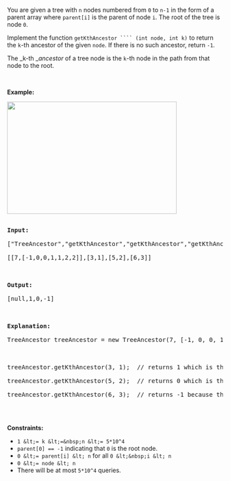 You are given a tree with&nbsp;`` n ``&nbsp;nodes numbered from&nbsp;`` 0 ``&nbsp;to&nbsp;`` n-1 ``&nbsp;in the form of a parent array where `` parent[i] ``&nbsp;is the parent of node `` i ``. The root of the tree is node `` 0 ``.

Implement the function&nbsp;`` getKthAncestor ```` (int node, int k) ``&nbsp;to return the `` k ``-th ancestor of the given&nbsp;`` node ``. If there is no such ancestor, return&nbsp;`` -1 ``.

The&nbsp;_k-th&nbsp;__ancestor_&nbsp;of a tree node is the `` k ``-th node&nbsp;in the path&nbsp;from that node to the root.

&nbsp;

__Example:__

<strong><img alt="" src="https://assets.leetcode.com/uploads/2019/08/28/1528_ex1.png" style="width: 396px; height: 262px;"/></strong>

<pre>
<b>Input:</b>
["TreeAncestor","getKthAncestor","getKthAncestor","getKthAncestor"]
[[7,[-1,0,0,1,1,2,2]],[3,1],[5,2],[6,3]]

<b>Output:</b>
[null,1,0,-1]

<b>Explanation:</b>
TreeAncestor treeAncestor = new TreeAncestor(7, [-1, 0, 0, 1, 1, 2, 2]);

treeAncestor.getKthAncestor(3, 1);  // returns 1 which is the parent of 3
treeAncestor.getKthAncestor(5, 2);  // returns 0 which is the grandparent of 5
treeAncestor.getKthAncestor(6, 3);  // returns -1 because there is no such ancestor
</pre>

&nbsp;

__Constraints:__

*   `` 1 &lt;= k &lt;=&nbsp;n &lt;= 5*10^4 ``
*   `` parent[0] == -1 ``&nbsp;indicating that&nbsp;`` 0 ``&nbsp;is the root node.
*   `` 0 &lt;= parent[i] &lt; n ``&nbsp;for all&nbsp;`` 0 &lt;&nbsp;i &lt; n ``
*   `` 0 &lt;= node &lt; n ``
*   There will be at most `` 5*10^4 `` queries.